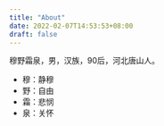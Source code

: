 ```yaml
---
title: "About"
date: 2022-02-07T14:53:53+08:00
draft: false
---
```

穆野霜泉，男，汉族，90后，河北唐山人。

* 穆：静穆
* 野：自由
* 霜：悲悯
* 泉：关怀
